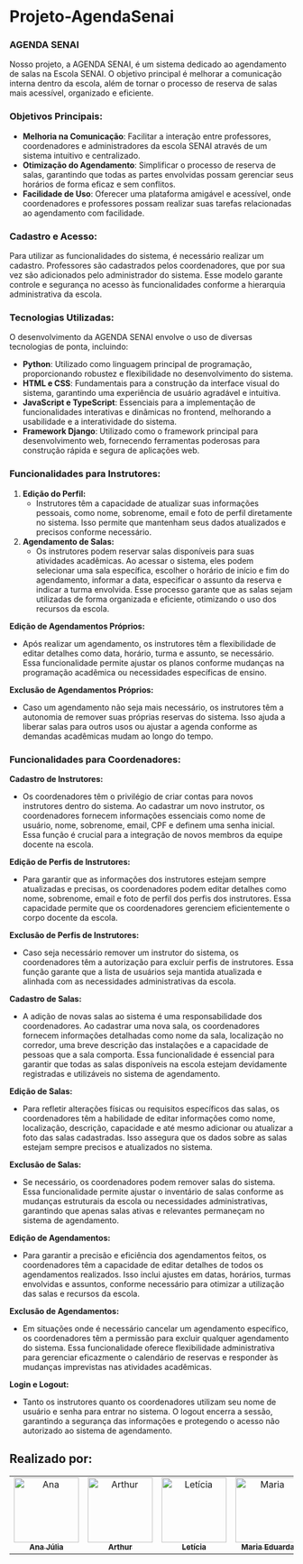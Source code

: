 # Projeto-AgendaSenai
### AGENDA SENAI

Nosso projeto, a AGENDA SENAI, é um sistema dedicado ao agendamento de salas na Escola SENAI. O objetivo principal é melhorar a comunicação interna dentro da escola, além de tornar o processo de reserva de salas mais acessível, organizado e eficiente.

### Objetivos Principais:

- **Melhoria na Comunicação**: Facilitar a interação entre professores, coordenadores e administradores da escola SENAI através de um sistema intuitivo e centralizado.
- **Otimização do Agendamento**: Simplificar o processo de reserva de salas, garantindo que todas as partes envolvidas possam gerenciar seus horários de forma eficaz e sem conflitos.
- **Facilidade de Uso**: Oferecer uma plataforma amigável e acessível, onde coordenadores e professores possam realizar suas tarefas relacionadas ao agendamento com facilidade.

### Cadastro e Acesso:

Para utilizar as funcionalidades do sistema, é necessário realizar um cadastro. Professores são cadastrados pelos coordenadores, que por sua vez são adicionados pelo administrador do sistema. Esse modelo garante controle e segurança no acesso às funcionalidades conforme a hierarquia administrativa da escola.

### Tecnologias Utilizadas:

O desenvolvimento da AGENDA SENAI envolve o uso de diversas tecnologias de ponta, incluindo:

- **Python**: Utilizado como linguagem principal de programação, proporcionando robustez e flexibilidade no desenvolvimento do sistema.
- **HTML e CSS**: Fundamentais para a construção da interface visual do sistema, garantindo uma experiência de usuário agradável e intuitiva.
- **JavaScript e TypeScript**: Essenciais para a implementação de funcionalidades interativas e dinâmicas no frontend, melhorando a usabilidade e a interatividade do sistema.
- **Framework Django**: Utilizado como o framework principal para desenvolvimento web, fornecendo ferramentas poderosas para construção rápida e segura de aplicações web.

### Funcionalidades para Instrutores:

1. **Edição do Perfil:**
    - Instrutores têm a capacidade de atualizar suas informações pessoais, como nome, sobrenome, email e foto de perfil diretamente no sistema. Isso permite que mantenham seus dados atualizados e precisos conforme necessário.
2. **Agendamento de Salas:**
    - Os instrutores podem reservar salas disponíveis para suas atividades acadêmicas. Ao acessar o sistema, eles podem selecionar uma sala específica, escolher o horário de início e fim do agendamento, informar a data, especificar o assunto da reserva e indicar a turma envolvida. Esse processo garante que as salas sejam utilizadas de forma organizada e eficiente, otimizando o uso dos recursos da escola.

**Edição de Agendamentos Próprios:**

- Após realizar um agendamento, os instrutores têm a flexibilidade de editar detalhes como data, horário, turma e assunto, se necessário. Essa funcionalidade permite ajustar os planos conforme mudanças na programação acadêmica ou necessidades específicas de ensino.

**Exclusão de Agendamentos Próprios:**

- Caso um agendamento não seja mais necessário, os instrutores têm a autonomia de remover suas próprias reservas do sistema. Isso ajuda a liberar salas para outros usos ou ajustar a agenda conforme as demandas acadêmicas mudam ao longo do tempo.

### Funcionalidades para Coordenadores:

**Cadastro de Instrutores:**

- Os coordenadores têm o privilégio de criar contas para novos instrutores dentro do sistema. Ao cadastrar um novo instrutor, os coordenadores fornecem informações essenciais como nome de usuário, nome, sobrenome, email, CPF e definem uma senha inicial. Essa função é crucial para a integração de novos membros da equipe docente na escola.

**Edição de Perfis de Instrutores:**

- Para garantir que as informações dos instrutores estejam sempre atualizadas e precisas, os coordenadores podem editar detalhes como nome, sobrenome, email e foto de perfil dos perfis dos instrutores. Essa capacidade permite que os coordenadores gerenciem eficientemente o corpo docente da escola.

**Exclusão de Perfis de Instrutores:**

- Caso seja necessário remover um instrutor do sistema, os coordenadores têm a autorização para excluir perfis de instrutores. Essa função garante que a lista de usuários seja mantida atualizada e alinhada com as necessidades administrativas da escola.

**Cadastro de Salas:**

- A adição de novas salas ao sistema é uma responsabilidade dos coordenadores. Ao cadastrar uma nova sala, os coordenadores fornecem informações detalhadas como nome da sala, localização no corredor, uma breve descrição das instalações e a capacidade de pessoas que a sala comporta. Essa funcionalidade é essencial para garantir que todas as salas disponíveis na escola estejam devidamente registradas e utilizáveis no sistema de agendamento.

**Edição de Salas:**

- Para refletir alterações físicas ou requisitos específicos das salas, os coordenadores têm a habilidade de editar informações como nome, localização, descrição, capacidade e até mesmo adicionar ou atualizar a foto das salas cadastradas. Isso assegura que os dados sobre as salas estejam sempre precisos e atualizados no sistema.

**Exclusão de Salas:**

- Se necessário, os coordenadores podem remover salas do sistema. Essa funcionalidade permite ajustar o inventário de salas conforme as mudanças estruturais da escola ou necessidades administrativas, garantindo que apenas salas ativas e relevantes permaneçam no sistema de agendamento.

**Edição de Agendamentos:**

- Para garantir a precisão e eficiência dos agendamentos feitos, os coordenadores têm a capacidade de editar detalhes de todos os agendamentos realizados. Isso inclui ajustes em datas, horários, turmas envolvidas e assuntos, conforme necessário para otimizar a utilização das salas e recursos da escola.

**Exclusão de Agendamentos:**

- Em situações onde é necessário cancelar um agendamento específico, os coordenadores têm a permissão para excluir qualquer agendamento do sistema. Essa funcionalidade oferece flexibilidade administrativa para gerenciar eficazmente o calendário de reservas e responder às mudanças imprevistas nas atividades acadêmicas.

**Login e Logout:**

- Tanto os instrutores quanto os coordenadores utilizam seu nome de usuário e senha para entrar no sistema. O logout encerra a sessão, garantindo a segurança das informações e protegendo o acesso não autorizado ao sistema de agendamento.
<h2> Realizado por: </h2>
<div align="center">
    <table>
    <tr>
        <td align="center" >
        <a href="https://github.com/anatxzier">
            <img src="https://avatars.githubusercontent.com/u/134381442?v=4" width="115px;" alt="Ana"/><br>
            <sub>
            <b>Ana Júlia</b>
            </sub>
        </a>
        </td>
        <td align="center">
        <a href="https://github.com/Arthurzinho02">
            <img src="https://avatars.githubusercontent.com/u/134386150?v=4" width="115px;" alt="Arthur"/><br>
            <sub>
            <b>Arthur</b>
            </sub>
        </a>
        </td>
        <td align="center">
        <a href="https://github.com/lerpaiva">
            <img src="https://avatars.githubusercontent.com/u/133794677?v=4" width="115px;" alt="Letícia"/><br>
            <sub>
            <b>Letícia</b>
            </sub>
        </a>
        </td>
        <td align="center">
        <a href="https://github.com/mariadudasn">
            <img src="https://avatars.githubusercontent.com/u/134337212?v=4" width="115px;" alt="Maria"/><br>
            <sub>
            <b>Maria Eduarda</b>
            </sub>
        </a>
        </td>
        <td align="center">
        <a href="https://github.com/natpazs">
            <img src="https://avatars.githubusercontent.com/u/134384648?v=4" width="115px;" alt="Natália"/><br>
            <sub>
            <b>Natália Paz</b>
            </sub>
        </a>
        </td>
    </tr>
    </table>
</div>